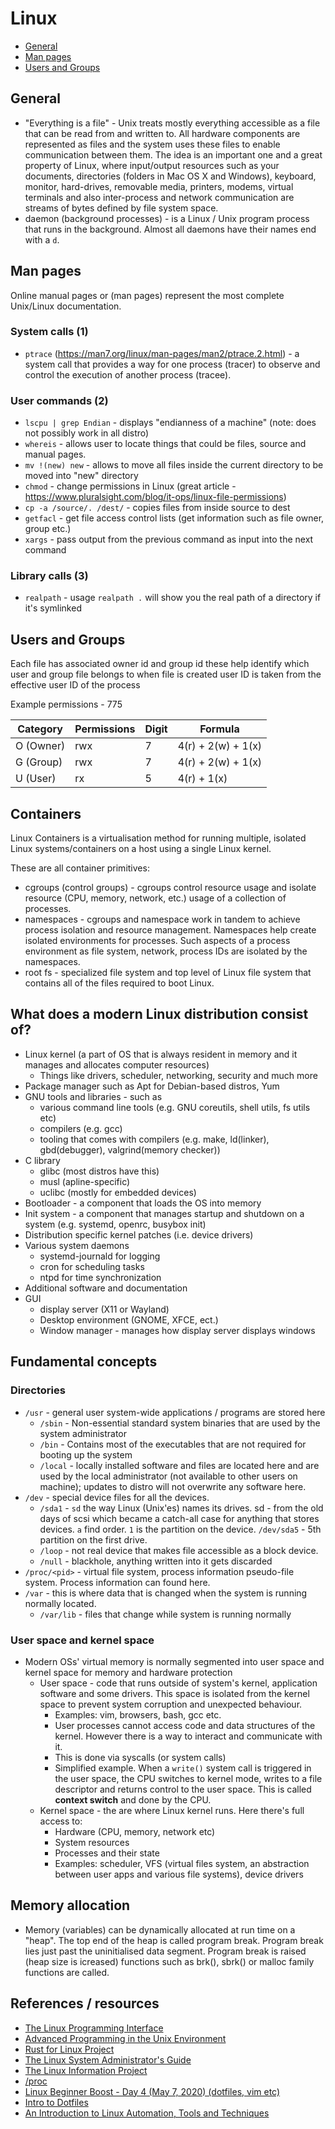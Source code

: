 # Linux

- [General](#general)
- [Man pages](#man-pages)
- [Users and Groups](#users-and-groups)

## General

- "Everything is a file" - Unix treats mostly everything accessible as a file
  that can be read from and written to. All hardware components are represented
  as files and the system uses these files to enable communication between them.
  The idea is an important one and a great property of Linux, where input/output
  resources such as your documents, directories (folders in Mac OS X and
  Windows), keyboard, monitor, hard-drives, removable media, printers, modems,
  virtual terminals and also inter-process and network communication are streams
  of bytes defined by file system space.
- daemon (background processes) - is a Linux / Unix program process that runs in
  the background. Almost all daemons have their names end with a `d`.

## Man pages

Online manual pages or (man pages) represent the most complete Unix/Linux documentation.

### System calls (1)

- `ptrace` (https://man7.org/linux/man-pages/man2/ptrace.2.html) - a system call that provides a way for one process (tracer) to observe and control the execution of another process (tracee).

### User commands (2)

- `lscpu | grep Endian` - displays "endianness of a machine" (note: does not
  possibly work in all distro)
- `whereis` - allows user to locate things that could be files, source and
  manual pages.
- `mv !(new) new` - allows to move all files inside the current directory to be
  moved into "new" directory
- `chmod` - change permissions in Linux (great article -
  https://www.pluralsight.com/blog/it-ops/linux-file-permissions)
- `cp -a /source/. /dest/` - copies files from inside source to dest
- `getfacl` - get file access control lists (get information such as file owner,
  group etc.)
- `xargs` - pass output from the previous command as input into the next
    command

### Library calls (3)

- `realpath` - usage `realpath .` will show you the real path of a directory if
  it's symlinked

## Users and Groups

Each file has associated owner id and group id these help identify which user
and group file belongs to when file is created user ID is taken from the
effective user ID of the process

Example permissions - 775

| Category  | Permissions | Digit | Formula            |
|-----------|-------------|-------|--------------------|
| O (Owner) | rwx         | 7     | 4(r) + 2(w) + 1(x) |
| G (Group) | rwx         | 7     | 4(r) + 2(w) + 1(x) |
| U (User)  | rx          | 5     | 4(r) + 1(x)        |

## Containers

Linux Containers is a virtualisation method for running multiple, isolated Linux systems/containers on a host using a single Linux kernel. 

These are all container primitives:

- cgroups (control groups) - cgroups control resource usage and isolate resource (CPU, memory, network, etc.) usage of a collection of processes.
- namespaces - cgroups and namespace work in tandem to achieve process isolation and resource management. Namespaces help create isolated environments for processes. Such aspects of a process environment as file system, network, process IDs are isolated by the namespaces.
- root fs - specialized file system and top level of Linux file system that contains all of the files required to boot Linux.

## What does a modern Linux distribution consist of?                                                                                                               

- Linux kernel (a part of OS that is always resident in memory and it manages and allocates computer resources)
  - Things like drivers, scheduler, networking, security and much more
- Package manager such as Apt for Debian-based distros, Yum
- GNU tools and libraries - such as
  - various command line tools (e.g. GNU coreutils, shell utils, fs utils etc)
  - compilers (e.g. gcc)
  - tooling that comes with compilers (e.g.  make, ld(linker), gbd(debugger), valgrind(memory checker))
- C library
  - glibc (most distros have this)
  - musl (apline-specific)
  - uclibc (mostly for embedded devices)
- Bootloader - a component that loads the OS into memory
- Init system - a component that manages startup and shutdown on a system (e.g. systemd, openrc, busybox init)
- Distribution specific kernel patches (i.e. device drivers)
- Various system daemons
  - systemd-journald for logging
  - cron for scheduling tasks
  - ntpd for time synchronization
- Additional software and documentation
- GUI
  - display server (X11 or Wayland)
  - Desktop environment (GNOME, XFCE, ect.)
  - Window manager - manages how display server displays windows
                                                                                   
## Fundamental concepts

### Directories

- `/usr` - general user system-wide applications / programs are stored here
  - `/sbin` - Non-essential standard system binaries that are used by the system
    administrator
  - `/bin` - Contains most of the executables that are not required for booting
    up the system
  - `/local` - locally installed software and files are located here and are
    used by the local administrator (not available to other users on machine);
    updates to distro will not overwrite any software here. 
- `/dev` - special device files for all the devices. 
  - `/sda1` - `sd` the  way Linux (Unix'es) names its drives. sd - from the old
    days of scsi which became a catch-all case for anything that stores devices.
    `a` find order. `1` is the partition on the device. `/dev/sda5` - 5th
    partition on the first drive.
  - `/loop` - not real device that makes file accessible as a block device.
  - `/null` - blackhole, anything written into it gets discarded
- `/proc/<pid>` - virtual file system, process information pseudo-file system.
  Process information can found here.
- `/var` - this is where data that is changed when the system is running
  normally located.
  - `/var/lib` - files that change while system is running normally

### User space and kernel space                                                   
                                                                                   
- Modern OSs' virtual memory is normally segmented into user space and kernel space for memory and hardware protection                                       
  - User space - code that runs outside of system's kernel, application software and some drivers. This space is isolated from the kernel space to prevent system corruption and unexpected behaviour.
    - Examples: vim, browsers, bash, gcc etc.
    - User processes cannot access code and data structures of the kernel. However there is a way to interact and communicate with it.
    - This is done via syscalls (or system calls)
    - Simplified example. When a `write()` system call is triggered in the user space, the CPU switches to kernel mode, writes to a file descriptor and returns control to the user space. This is called **context switch** and done by the CPU.
  - Kernel space - the are where Linux kernel runs. Here there's full access to:
    - Hardware (CPU, memory, network etc)
    - System resources
    - Processes and their state
    - Examples: scheduler, VFS (virtual files system, an abstraction between user apps and various file systems), device drivers

## Memory allocation

- Memory (variables) can be dynamically allocated at run time on a "heap". The
  top end of the heap is called program break. Program break lies just past the 
  uninitialised data segment. Program break is raised (heap size is
  icreased) functions such as brk(), sbrk() or malloc family functions are called. 

## References / resources

- [The Linux Programming Interface](https://man7.org/tlpi/)
- [Advanced Programming in the Unix Environment](https://en.wikipedia.org/wiki/Advanced_Programming_in_the_Unix_Environment)
- [Rust for Linux Project](https://rust-for-linux.com/)
- [The Linux System Administrator's Guide](https://tldp.org/LDP/sag/html/)
- [The Linux Information Project](http://www.linfo.org/usr_bin.html)
- [/proc](https://tldp.org/LDP/Linux-Filesystem-Hierarchy/html/proc.html)
- [Linux Beginner Boost - Day 4 (May 7, 2020) (dotfiles, vim etc)](https://www.youtube.com/watch?v=xuBiLyCcTzM&list=PLrK9UeDMcQLrO5fwV5smfNvau0PAP16-I&index=4)
- [Intro to Dotfiles](https://thoughtbot.com/upcase/videos/intro-to-dotfiles)
- [An Introduction to Linux Automation, Tools and Techniques](https://linuxconfig.org/an-introduction-to-linux-automation-tools-and-techniques)
